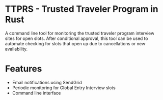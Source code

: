 # TTPRS - Trusted Traveler Program in Rust
A command line tool for monitoring the trusted traveler program interview sites for open slots. After conditional approval, this tool can be used to automate checking for slots that open up due to cancellations or new availability.

# Features
* Email notifications using SendGrid
* Periodic monitoring for Global Entry Interview slots
* Command line interface
